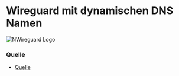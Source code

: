 # Wireguard mit dynamischen DNS Namen

![NWireguard Logo]([GIMA_FW_Transfernetz.drawio.png](https://www.netways.de/wp-content/uploads/2021/02/Wireguard-ClientConfiguration.jpg))





### Quelle
+ [Quelle](https://www.netways.de/blog/2022/01/06/wireguard-mit-dynamischen-dns-namen/)
